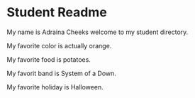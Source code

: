 # Student Readme
My name is Adraina Cheeks welcome to my student directory.

My favorite color is actually orange.

My favorite food is potatoes.

My favorit band is System of a Down.

My favorite holiday is Halloween.